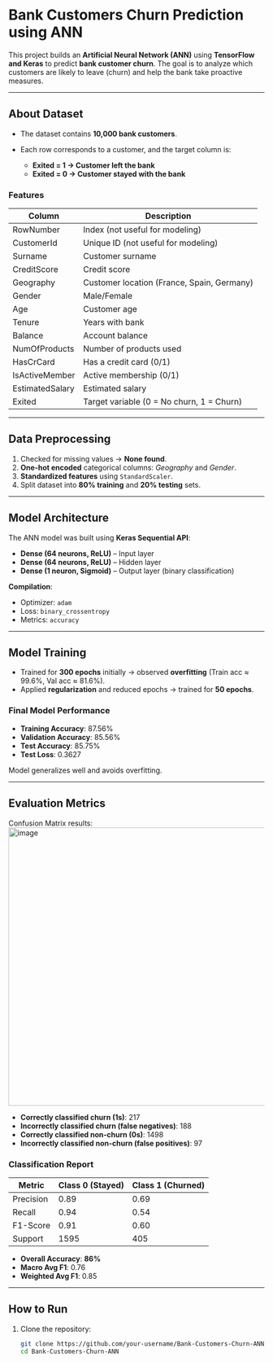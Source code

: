 

# Bank Customers Churn Prediction using ANN

This project builds an **Artificial Neural Network (ANN)** using **TensorFlow and Keras** to predict **bank customer churn**. The goal is to analyze which customers are likely to leave (churn) and help the bank take proactive measures.

---

##  About Dataset

* The dataset contains **10,000 bank customers**.
* Each row corresponds to a customer, and the target column is:

  * **Exited = 1 → Customer left the bank**
  * **Exited = 0 → Customer stayed with the bank**

### **Features**

| Column          | Description                                |
| --------------- | ------------------------------------------ |
| RowNumber       | Index (not useful for modeling)            |
| CustomerId      | Unique ID (not useful for modeling)        |
| Surname         | Customer surname                           |
| CreditScore     | Credit score                               |
| Geography       | Customer location (France, Spain, Germany) |
| Gender          | Male/Female                                |
| Age             | Customer age                               |
| Tenure          | Years with bank                            |
| Balance         | Account balance                            |
| NumOfProducts   | Number of products used                    |
| HasCrCard       | Has a credit card (0/1)                    |
| IsActiveMember  | Active membership (0/1)                    |
| EstimatedSalary | Estimated salary                           |
| Exited          | Target variable (0 = No churn, 1 = Churn)  |

---

##  Data Preprocessing

1. Checked for missing values → **None found**.
2. **One-hot encoded** categorical columns: *Geography* and *Gender*.
3. **Standardized features** using `StandardScaler`.
4. Split dataset into **80% training** and **20% testing** sets.

---

##  Model Architecture

The ANN model was built using **Keras Sequential API**:

* **Dense (64 neurons, ReLU)** – Input layer
* **Dense (64 neurons, ReLU)** – Hidden layer
* **Dense (1 neuron, Sigmoid)** – Output layer (binary classification)

**Compilation**:

* Optimizer: `adam`
* Loss: `binary_crossentropy`
* Metrics: `accuracy`

---

##  Model Training

* Trained for **300 epochs** initially → observed **overfitting** (Train acc ≈ 99.6%, Val acc ≈ 81.6%).
* Applied **regularization** and reduced epochs → trained for **50 epochs**.

###  Final Model Performance

* **Training Accuracy**: 87.56%
* **Validation Accuracy**: 85.56%
* **Test Accuracy**: 85.75%
* **Test Loss**: 0.3627

Model generalizes well and avoids overfitting.

---

##  Evaluation Metrics

Confusion Matrix results:
<img width="658" height="547" alt="image" src="https://github.com/user-attachments/assets/21ae65ca-8214-4d6e-b16c-0720c5ac8b1f" />


* **Correctly classified churn (1s)**: 217
* **Incorrectly classified churn (false negatives)**: 188
* **Correctly classified non-churn (0s)**: 1498
* **Incorrectly classified non-churn (false positives)**: 97

###  Classification Report

| Metric    | Class 0 (Stayed) | Class 1 (Churned) |
| --------- | ---------------- | ----------------- |
| Precision | 0.89             | 0.69              |
| Recall    | 0.94             | 0.54              |
| F1-Score  | 0.91             | 0.60              |
| Support   | 1595             | 405               |

* **Overall Accuracy**: **86%**
* **Macro Avg F1**: 0.76
* **Weighted Avg F1**: 0.85

---

##  How to Run

1. Clone the repository:

   ```bash
   git clone https://github.com/your-username/Bank-Customers-Churn-ANN.git
   cd Bank-Customers-Churn-ANN
   ```


